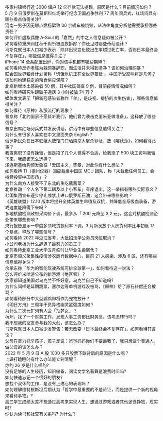 多家村镇银行近 3000 储户 12 亿存款无法提现，原因是什么？目前情况如何？  
5 月 9 日俄罗斯在莫斯科红场举行纪念卫国战争胜利 77 周年阅兵式，红场阅兵有哪些看点值得关注?  
河南一男子因无聊点燃杨絮致 30 余辆车被烧毁，从法律角度分析他需要承担哪些责任？  
如何评价虚拟偶像 A-Soul 的「嘉然」的中之人信息疑似被公开？  
如何看待重庆网红秋千厕所被连夜拆除？你还见过哪些奇葩设计？  
马斯克就日本人口减少表示「除非出现变化致出生率超过死亡率，否则日本最终会不复存在」，哪些信息值得关注？  
iPhone 14 全系配置出炉，你对该手机都有哪些期待？  
如何看待反诈老陈为躲网暴辞职，而生活并未得到清净？该如何治理网暴？  
联合国世界粮食计划署称「饥饿危机正在全世界蔓延」，中国所受影响将是几何？该如何构建稳定的粮食供应保障？  
北京新增本土感染者 50 例，其中社区筛查 9 例，目前疫情情况如何？  
如何看待研究生跟骗子通话 3 小时被骗 74 万？  
媒体发文表示「把新冠感染者称作『羊』，是歧视、排挤的次生伤害」，哪些信息值得关注？  
如何看待《原神》私服流行的现象？  
普京称「北约国家不愿倾听我们，他们曾为袭击克里米亚做准备」，这释放了哪些信号？  
普京出席红场阅兵式并发表讲话，讲话中有哪些信息值得关注？  
为什么有很多人喜欢在中文里面夹杂 English？  
俄罗斯民众在日本驻俄大使馆门口晒南京大屠杀罪证、放《喀秋莎》，如何看待此事？  
我提离职了没有挽留，但是招了几个人觉得不合适，给我涨了 500 块工资叫我留下来，我应该怎么选择？  
泽连斯基给狗颁发象征「爱国主义」奖章，对此你有什么想法？  
如何看待 TI（德州仪器）回应裁撤中国区 MCU 团队，称「未裁撤任何员工，会持续投资中国市场」？  
为什么南方人接受不了东北的生吃蘸酱菜？  
北京推动「个人名下第二辆及以上小客车」有序退出，这一举措有哪些实际意义？  
七国集团宣布逐步停止或禁止进口俄罗斯石油，这会带来哪些影响？  
《英雄联盟》12.10 版本将提升全体英雄生命值及双抗，并降低全系吸血装备，游戏速度能降得下来吗？  
多地核酸检测政府采购价下调，最多从「 200 元降至 3.2 元」，这会对核酸检测企业带来哪些影响？  
央行报告显示一季度多领域贷款利率下调，3 月新发放个人房贷利率比年初低 17 个基点，释放了哪些信号？  
如何看待 2022 年浙江省考，大批招法学公务员岗位取消？  
小公司老板为什么辞退了最努力的员工？  
如何看待北京工业大学五月临时让毕业生搬宿舍？  
北京市顺义聚集性疫情涉农商行数据中心，目前 21 人感染，涉及 6 区，还有哪些信息值得关注？  
余承东称「华为的智能驾驶系统可排全球第一」，如何看待这一说法？  
怎么评价米哈游公布的新游戏《绝区零》？  
大家都知道美国对乌克兰不怀好意，乌克兰自己不知道吗?  
为什么同样是延期跳票，塞尔达等单机游戏没被骂，《原神》给了原石补偿还会被骂？  
如何看待部分中大型鹦鹉即将作为宠物放开？  
《明日方舟》三周年干员异格幽灵鲨强度如何？  
为什么二次元扩列有人会「拒梦女」？  
杭州，找了一个财务工作，发现人事工资都比财务高，该考虑转行吗？  
我不想我的室友参与我的大创，该怎么办？  
马斯克就日本人口减少发警告：若无改变「日本最终会不复存在」，如何看待其言论？  
父母在奋力托举孩子，孩子却说：爸爸妈妈你们不要逼我了，我只想做个普通人，做父母的该怎么办？  
2022 年 5 月 9 日 A 股 1000 多只股票下跌背后的原因是什么呢？  
上课打瞌睡时有什么办法能立刻清醒？  
你的 26 岁是什么样的?  
没有足够的人生经历，知识储备，阅读文学名著算是浪费时间吗?  
如何快速忘记一个很好的朋友?  
想找个双休的工作，是没有上进心的表现吗？  
如何理解维特根斯坦后期认为「哲学中最重要的不是论证，而是提供一个新的视角来看待事物」?  
高三学生成绩太差不想通过高考来实现人生，想通过游戏或者其他途径挣钱，现实吗?  
你认为读书和社交有关系吗? 为什么？  
